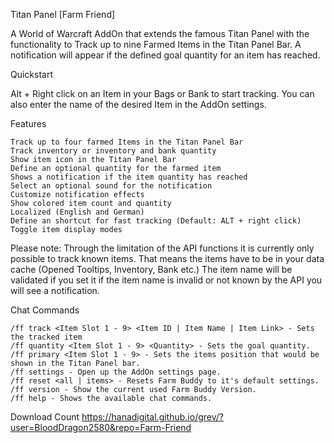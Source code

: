 Titan Panel [Farm Friend]

A World of Warcraft AddOn that extends the famous Titan Panel with the functionality to Track up to nine Farmed Items in the Titan Panel Bar. A notification will appear if the defined goal quantity for an item has reached.

 

 
Quickstart

Alt + Right click on an Item in your Bags or Bank to start tracking.
You can also enter the name of the desired Item in the AddOn settings.

 

 
Features

    Track up to four farmed Items in the Titan Panel Bar
    Track inventory or inventory and bank quantity
    Show item icon in the Titan Panel Bar
    Define an optional quantity for the farmed item
    Shows a notification if the item quantity has reached
    Select an optional sound for the notification
    Customize notification effects
    Show colored item count and quantity
    Localized (English and German)
    Define an shortcut for fast tracking (Default: ALT + right click)
    Toggle item display modes

 

Please note: Through the limitation of the API functions it is currently only possible to track known items. That means the items have to be in your data cache (Opened Tooltips, Inventory, Bank etc.)
The item name will be validated if you set it if the item name is invalid or not known by the API you will see a notification.

 

 
Chat Commands

    /ff track <Item Slot 1 - 9> <Item ID | Item Name | Item Link> - Sets the tracked item
    /ff quantity <Item Slot 1 - 9> <Quantity> - Sets the goal quantity.
    /ff primary <Item Slot 1 - 9> - Sets the items position that would be shown in the Titan Panel bar.
    /ff settings - Open up the AddOn settings page.
    /ff reset <all | items> - Resets Farm Buddy to it's default settings.
    /ff version - Show the current used Farm Buddy Version.
    /ff help - Shows the available chat commands.


Download Count https://hanadigital.github.io/grev/?user=BloodDragon2580&repo=Farm-Friend
